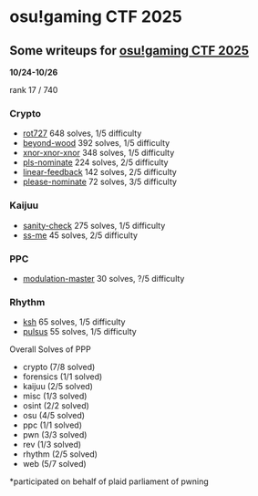 # osu!gaming CTF 2025

## Some writeups for [osu!gaming CTF 2025](https://ctftime.org/event/2801)

**10/24-10/26**


rank 17 / 740

### Crypto
 - [rot727](https://github.com/EnchLolz/osu-gaming-ctf-25/blob/main/crypto/rot727.md) 648 solves, 1/5 difficulty
 - [beyond-wood](https://github.com/EnchLolz/osu-gaming-ctf-25/blob/main/crypto/beyond-wood.md) 392 solves, 1/5 difficulty
 - [xnor-xnor-xnor](https://github.com/EnchLolz/osu-gaming-ctf-25/blob/main/crypto/xnor-xnor-xnor.md) 348 solves, 1/5 difficulty
 - [pls-nominate](https://github.com/EnchLolz/osu-gaming-ctf-25/blob/main/crypto/pls-nominate.md) 224 solves, 2/5 difficulty
 - [linear-feedback](https://github.com/EnchLolz/osu-gaming-ctf-25/blob/main/crypto/linear-feedback.md) 142 solves, 2/5 difficulty
 - [please-nominate](https://github.com/EnchLolz/osu-gaming-ctf-25/blob/main/crypto/please-nominate.md) 72 solves, 3/5 difficulty


### Kaijuu
 - [sanity-check](https://github.com/EnchLolz/osu-gaming-ctf-25/blob/main/kaijuu/sanity-check.md) 275 solves, 1/5 difficulty
 - [ss-me](https://github.com/EnchLolz/osu-gaming-ctf-25/blob/main/kaijuu/ss-me.md) 45 solves, 2/5 difficulty

### PPC
 - [modulation-master]() 30 solves, ?/5 difficulty


### Rhythm
 - [ksh](https://github.com/EnchLolz/osu-gaming-ctf-25/blob/main/rhythm/ksh.md) 65 solves, 1/5 difficulty
 - [pulsus](https://github.com/EnchLolz/osu-gaming-ctf-25/blob/main/rhythm/pulsus.md) 55 solves, 1/5 difficulty



Overall Solves of PPP

- crypto (7/8 solved)
- forensics (1/1 solved)
- kaijuu (2/5 solved)
- misc (1/3 solved)
- osint (2/2 solved)
- osu (4/5 solved)
- ppc (1/1 solved)
- pwn (3/3 solved)
- rev (1/3 solved)
- rhythm (2/5 solved)
- web (5/7 solved)

*participated on behalf of plaid parliament of pwning